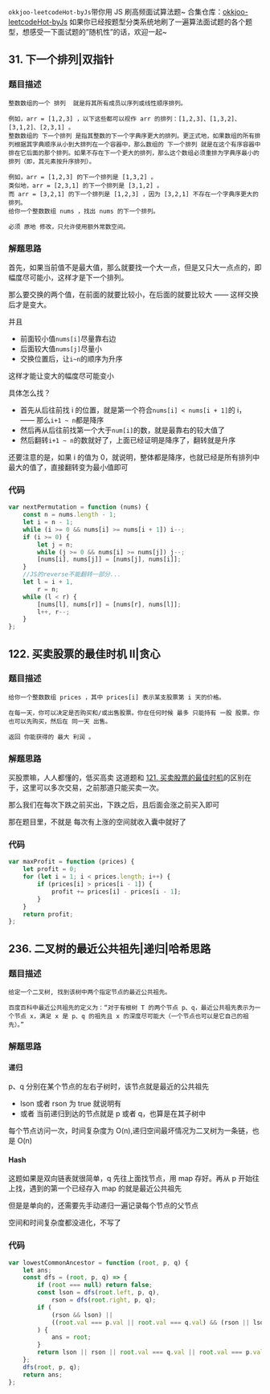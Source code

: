 `okkjoo-leetcodeHot-byJs`带你用 JS 刷高频面试算法题~ 合集仓库：[okkjoo-leetcodeHot-byJs](https://github.com/okkjoo/okkjoo-leetcodeHot-byJs)
如果你已经按题型分类系统地刷了一遍算法面试题的各个题型，想感受一下面试题的”随机性”的话，欢迎一起~

## 31. 下一个排列|双指针

### 题目描述

```
整数数组的一个 排列  就是将其所有成员以序列或线性顺序排列。

例如，arr = [1,2,3] ，以下这些都可以视作 arr 的排列：[1,2,3]、[1,3,2]、[3,1,2]、[2,3,1] 。
整数数组的 下一个排列 是指其整数的下一个字典序更大的排列。更正式地，如果数组的所有排列根据其字典顺序从小到大排列在一个容器中，那么数组的 下一个排列 就是在这个有序容器中排在它后面的那个排列。如果不存在下一个更大的排列，那么这个数组必须重排为字典序最小的排列（即，其元素按升序排列）。

例如，arr = [1,2,3] 的下一个排列是 [1,3,2] 。
类似地，arr = [2,3,1] 的下一个排列是 [3,1,2] 。
而 arr = [3,2,1] 的下一个排列是 [1,2,3] ，因为 [3,2,1] 不存在一个字典序更大的排列。
给你一个整数数组 nums ，找出 nums 的下一个排列。

必须 原地 修改，只允许使用额外常数空间。
```

### 解题思路

首先，如果当前值不是最大值，那么就要找一个大一点，但是又只大一点点的，即幅度尽可能小，这样才是下一个排列。

那么要交换的两个值，在前面的就要比较小，在后面的就要比较大 —— 这样交换后才是变大。

并且

- 前面较小值`nums[i]`尽量靠右边
- 后面较大值`nums[j]`尽量小
- 交换位置后，让`i~n`的顺序为升序

这样才能让变大的幅度尽可能变小

具体怎么找？

- 首先从后往前找 i 的位置，就是第一个符合`nums[i] < nums[i + 1]`的 i， —— 那么`i+1 ~ n`都是降序
- 然后再从后往前找第一个大于`num[i]`的数，就是最靠右的较大值了
- 然后翻转`i+1 ~ n`的数就好了，上面已经证明是降序了，翻转就是升序

还要注意的是，如果 i 的值为 0，就说明，整体都是降序，也就已经是所有排列中最大的值了，直接翻转变为最小值即可

### 代码

```js
var nextPermutation = function (nums) {
	const n = nums.length - 1;
	let i = n - 1;
	while (i >= 0 && nums[i] >= nums[i + 1]) i--;
	if (i >= 0) {
		let j = n;
		while (j >= 0 && nums[i] >= nums[j]) j--;
		[nums[i], nums[j]] = [nums[j], nums[i]];
	}
	//JS的reverse不能翻转一部分...
	let l = i + 1,
		r = n;
	while (l < r) {
		[nums[l], nums[r]] = [nums[r], nums[l]];
		l++, r--;
	}
};
```

## 122. 买卖股票的最佳时机 II|贪心

### 题目描述

```
给你一个整数数组 prices ，其中 prices[i] 表示某支股票第 i 天的价格。

在每一天，你可以决定是否购买和/或出售股票。你在任何时候 最多 只能持有 一股 股票。你也可以先购买，然后在 同一天 出售。

返回 你能获得的 最大 利润 。
```

### 解题思路

买股票嘛，人人都懂的，低买高卖
这道题和 [121. 买卖股票的最佳时机](https://leetcode.cn/problems/best-time-to-buy-and-sell-stock/)的区别在于，这里可以多次交易，之前那道只能买卖一次。

那么我们在每次下跌之前买出，下跌之后，且后面会涨之前买入即可

那在题目里，不就是 每次有上涨的空间就收入囊中就好了

### 代码

```js
var maxProfit = function (prices) {
	let profit = 0;
	for (let i = 1; i < prices.length; i++) {
		if (prices[i] > prices[i - 1]) {
			profit += prices[i] - prices[i - 1];
		}
	}
	return profit;
};
```

## 236. 二叉树的最近公共祖先|递归|哈希思路

### 题目描述

```
给定一个二叉树, 找到该树中两个指定节点的最近公共祖先。

百度百科中最近公共祖先的定义为：“对于有根树 T 的两个节点 p、q，最近公共祖先表示为一个节点 x，满足 x 是 p、q 的祖先且 x 的深度尽可能大（一个节点也可以是它自己的祖先）。”
```

### 解题思路

#### 递归

p、q 分别在某个节点的左右子树时，该节点就是最近的公共祖先

- lson 或者 rson 为 true 就说明有
- 或者 当前递归到达的节点就是 p 或者 q，也算是在其子树中

每个节点访问一次，时间复杂度为 O(n),递归空间最坏情况为二叉树为一条链，也是 O(n)

#### Hash

这题如果是双向链表就很简单，q 先往上面找节点，用 map 存好。再从 p 开始往上找，遇到的第一个已经存入 map 的就是最近公共祖先

但是是单向的，还需要先手动递归一遍记录每个节点的父节点

空间和时间复杂度都没进化，不写了

### 代码

```js
var lowestCommonAncestor = function (root, p, q) {
	let ans;
	const dfs = (root, p, q) => {
		if (root === null) return false;
		const lson = dfs(root.left, p, q),
			rson = dfs(root.right, p, q);
		if (
			(rson && lson) ||
			((root.val === p.val || root.val === q.val) && (rson || lson))
		) {
			ans = root;
		}
		return lson || rson || root.val === q.val || root.val === p.val;
	};
	dfs(root, p, q);
	return ans;
};
```
